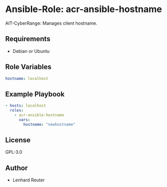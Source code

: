 # Ansible-Role: acr-ansible-hostname

AIT-CyberRange: Manages client hostname. 


## Requirements

- Debian or Ubuntu 

## Role Variables

```yaml
hostname: localhost

```

## Example Playbook

```yaml
- hosts: localhost
  roles:
    - acr-ansible-hostname
      vars:
        hostname: "newhostname"
```

## License

GPL-3.0

## Author

- Lenhard Reuter
